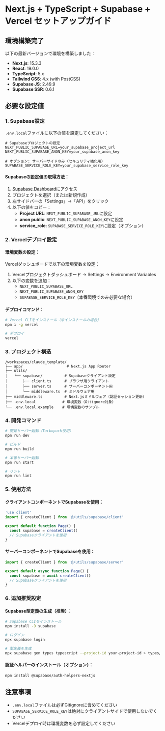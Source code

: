 # Next.js + TypeScript + Supabase + Vercel セットアップガイド

## 環境構築完了

以下の最新バージョンで環境を構築しました：

- **Next.js**: 15.3.3
- **React**: 19.0.0
- **TypeScript**: 5.x
- **Tailwind CSS**: 4.x (with PostCSS)
- **Supabase JS**: 2.49.9
- **Supabase SSR**: 0.6.1

## 必要な設定値

### 1. Supabase設定

`.env.local`ファイルに以下の値を設定してください：

```env
# Supabaseプロジェクトの設定
NEXT_PUBLIC_SUPABASE_URL=your_supabase_project_url
NEXT_PUBLIC_SUPABASE_ANON_KEY=your_supabase_anon_key

# オプション: サーバーサイドのみ（セキュリティ強化用）
SUPABASE_SERVICE_ROLE_KEY=your_supabase_service_role_key
```

#### Supabaseの設定値の取得方法：

1. [Supabase Dashboard](https://supabase.com/dashboard)にアクセス
2. プロジェクトを選択（または新規作成）
3. 左サイドバーの「Settings」→「API」をクリック
4. 以下の値をコピー：
   - **Project URL**: `NEXT_PUBLIC_SUPABASE_URL`に設定
   - **anon public**: `NEXT_PUBLIC_SUPABASE_ANON_KEY`に設定
   - **service_role**: `SUPABASE_SERVICE_ROLE_KEY`に設定（オプション）

### 2. Vercelデプロイ設定

#### 環境変数の設定：

Vercelダッシュボードで以下の環境変数を設定：

1. Vercelプロジェクトダッシュボード → Settings → Environment Variables
2. 以下の変数を追加：
   - `NEXT_PUBLIC_SUPABASE_URL`
   - `NEXT_PUBLIC_SUPABASE_ANON_KEY`
   - `SUPABASE_SERVICE_ROLE_KEY`（本番環境でのみ必要な場合）

#### デプロイコマンド：

```bash
# Vercel CLIをインストール（未インストールの場合）
npm i -g vercel

# デプロイ
vercel
```

### 3. プロジェクト構造

```
/workspaces/claude_template/
├── app/                    # Next.js App Router
├── utils/
│   └── supabase/          # Supabaseクライアント設定
│       ├── client.ts      # ブラウザ用クライアント
│       ├── server.ts      # サーバーコンポーネント用
│       └── middleware.ts  # ミドルウェア用
├── middleware.ts          # Next.jsミドルウェア（認証セッション更新）
├── .env.local            # 環境変数（Gitignore対象）
└── .env.local.example    # 環境変数のサンプル
```

### 4. 開発コマンド

```bash
# 開発サーバー起動（Turbopack使用）
npm run dev

# ビルド
npm run build

# 本番サーバー起動
npm run start

# リント
npm run lint
```

### 5. 使用方法

#### クライアントコンポーネントでSupabaseを使用：

```typescript
'use client'
import { createClient } from '@/utils/supabase/client'

export default function Page() {
  const supabase = createClient()
  // Supabaseクライアントを使用
}
```

#### サーバーコンポーネントでSupabaseを使用：

```typescript
import { createClient } from '@/utils/supabase/server'

export default async function Page() {
  const supabase = await createClient()
  // Supabaseクライアントを使用
}
```

### 6. 追加推奨設定

#### Supabase型定義の生成（推奨）：

```bash
# Supabase CLIをインストール
npm install -D supabase

# ログイン
npx supabase login

# 型定義を生成
npx supabase gen types typescript --project-id your-project-id > types/supabase.ts
```

#### 認証ヘルパーのインストール（オプション）：

```bash
npm install @supabase/auth-helpers-nextjs
```

## 注意事項

- `.env.local`ファイルは必ずGitignoreに含めてください
- `SUPABASE_SERVICE_ROLE_KEY`は絶対にクライアントサイドで使用しないでください
- Vercelデプロイ時は環境変数を必ず設定してください